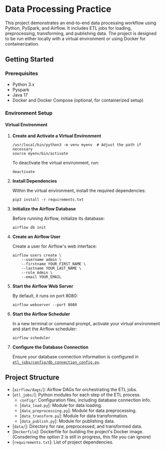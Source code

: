 # Data Processing Practice

This project demonstrates an end-to-end data processing workflow using Python, PySpark, and Airflow. It includes ETL jobs for loading, preprocessing, transforming, and publishing data. The project is designed to be run either locally with a virtual environment or using Docker for containerization.

## Getting Started

### Prerequisites

- Python 3.x
- Pyspark
- Java 17
- Docker and Docker Compose (optional, for containerized setup)

### Environment Setup

#### Virtual Environment

1. **Create and Activate a Virtual Environment**

   ```shell
   /usr/local/bin/python3 -m venv myenv  # Adjust the path if necessary
   source myenv/bin/activate
   ```

   To deactivate the virtual environment, run:

   ```shell
   deactivate
   ```

2. **Install Dependencies**

   Within the virtual environment, install the required dependencies:

   ```shell
   pip3 install -r requirements.txt
   ```

3. **Initialize the Airflow Database**

   Before running Airflow, initialize its database:

   ```shell
   airflow db init
   ```

4. **Create an Airflow User**

   Create a user for Airflow's web interface:

   ```shell
   airflow users create \
       --username admin \
       --firstname YOUR_FIRST_NAME \
       --lastname YOUR_LAST_NAME \
       --role Admin \
       --email YOUR_EMAIL
   ```

5. **Start the Airflow Web Server**

   By default, it runs on port 8080:

   ```shell
   airflow webserver --port 8080
   ```

6. **Start the Airflow Scheduler**

   In a new terminal or command prompt, activate your virtual environment and start the Airflow scheduler:

   ```shell
   airflow scheduler
   ```

7. **Configure the Database Connection**

   Ensure your database connection information is configured in [`etl_jobs/config/db_connection_config.py`](etl_jobs/config/db_connection_config.py).

## Project Structure

- [`airflow/dags/`]: Airflow DAGs for orchestrating the ETL jobs.
- [`etl_jobs/`]: Python modules for each step of the ETL process.
  - `config/`: Configuration files, including database connection info.
  - [`data_load.py`]: Module for data loading.
  - [`data_preprocessing.py`]: Module for data preprocessing.
  - [`data_transform.py`]: Module for data transformation.
  - [`data_publish.py`]: Module for publishing data.
- [`data/`]: Directory for raw, preprocessed, and transformed data.
- [`Dockerfile`]: Dockerfile for building the project's Docker image. (Consdering the option 2 is still in progress, this file you can ignore)
- [`requirements.txt`]: List of project dependencies.
